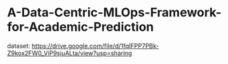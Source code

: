 # A-Data-Centric-MLOps-Framework-for-Academic-Prediction
dataset: 
https://drive.google.com/file/d/1fqIFPP7PBk-Z9kox2FW0_ViP9sjuALta/view?usp=sharing
